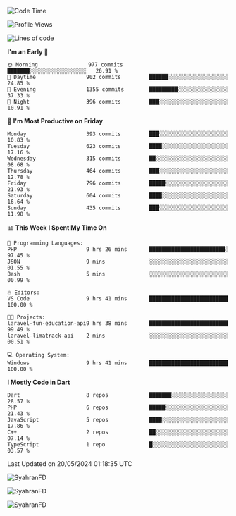 <!--START_SECTION:waka-->
![Code Time](http://img.shields.io/badge/Code%20Time-286%20hrs%208%20mins-blue)

![Profile Views](http://img.shields.io/badge/Profile%20Views-0-blue)

![Lines of code](https://img.shields.io/badge/From%20Hello%20World%20I%27ve%20Written-1.5%20million%20lines%20of%20code-blue)

**I'm an Early 🐤** 

```text
🌞 Morning                977 commits         ███████░░░░░░░░░░░░░░░░░░   26.91 % 
🌆 Daytime                902 commits         ██████░░░░░░░░░░░░░░░░░░░   24.85 % 
🌃 Evening                1355 commits        █████████░░░░░░░░░░░░░░░░   37.33 % 
🌙 Night                  396 commits         ███░░░░░░░░░░░░░░░░░░░░░░   10.91 % 
```
📅 **I'm Most Productive on Friday** 

```text
Monday                   393 commits         ███░░░░░░░░░░░░░░░░░░░░░░   10.83 % 
Tuesday                  623 commits         ████░░░░░░░░░░░░░░░░░░░░░   17.16 % 
Wednesday                315 commits         ██░░░░░░░░░░░░░░░░░░░░░░░   08.68 % 
Thursday                 464 commits         ███░░░░░░░░░░░░░░░░░░░░░░   12.78 % 
Friday                   796 commits         █████░░░░░░░░░░░░░░░░░░░░   21.93 % 
Saturday                 604 commits         ████░░░░░░░░░░░░░░░░░░░░░   16.64 % 
Sunday                   435 commits         ███░░░░░░░░░░░░░░░░░░░░░░   11.98 % 
```


📊 **This Week I Spent My Time On** 

```text
💬 Programming Languages: 
PHP                      9 hrs 26 mins       ████████████████████████░   97.45 % 
JSON                     9 mins              ░░░░░░░░░░░░░░░░░░░░░░░░░   01.55 % 
Bash                     5 mins              ░░░░░░░░░░░░░░░░░░░░░░░░░   00.99 % 

🔥 Editors: 
VS Code                  9 hrs 41 mins       █████████████████████████   100.00 % 

🐱‍💻 Projects: 
laravel-fun-education-api9 hrs 38 mins       █████████████████████████   99.49 % 
laravel-limatrack-api    2 mins              ░░░░░░░░░░░░░░░░░░░░░░░░░   00.51 % 

💻 Operating System: 
Windows                  9 hrs 41 mins       █████████████████████████   100.00 % 
```

**I Mostly Code in Dart** 

```text
Dart                     8 repos             ███████░░░░░░░░░░░░░░░░░░   28.57 % 
PHP                      6 repos             █████░░░░░░░░░░░░░░░░░░░░   21.43 % 
JavaScript               5 repos             ████░░░░░░░░░░░░░░░░░░░░░   17.86 % 
C++                      2 repos             ██░░░░░░░░░░░░░░░░░░░░░░░   07.14 % 
TypeScript               1 repo              █░░░░░░░░░░░░░░░░░░░░░░░░   03.57 % 
```




 Last Updated on 20/05/2024 01:18:35 UTC
<!--END_SECTION:waka-->

<p align="left">
  <img src="https://github-readme-stats.vercel.app/api/top-langs?username=SyahranFD&layout=donut&hide=C%2B%2B,CMake,css&show_icons=true&locale=en&&theme=blueberry" alt="SyahranFD" />
</p>

<p align="left">
  <img src="https://github-readme-stats.vercel.app/api?username=SyahranFD&show_icons=true&locale=en&theme=blueberry" alt="SyahranFD" />
</p>

<p align="left">
  <img src="https://streak-stats.demolab.com/?user=SyahranFD&theme=blueberry" alt="SyahranFD"/>
</p>
